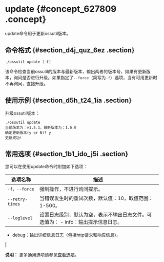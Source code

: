 # update {#concept_627809 .concept}

update命令用于更新ossutil版本。

## 命令格式 {#section_d4j_quz_6ez .section}

``` {#codeblock_ch3_9li_xcu}
./ossutil update [-f]
```

该命令检查当前ossutil的版本与最新版本，输出两者的版本号，如果有更新版本，询问是否进行升级。如果指定了`--force`（简写为`-f`）选项，当有可用更新时不再询问，直接升级。

## 使用示例 {#section_d5h_t24_1ia .section}

升级ossutil版本：

``` {#codeblock_ih4_n80_qa6}
./ossutil update 
当前版本为：v1.5.1，最新版本为：1.6.0
确定更新版本(y or N)? y
更新成功!
```

## 常用选项 {#section_1b1_ido_j5i .section}

您可以在使用update命令时附加如下选项：

|选项名称|描述|
|----|--|
|`-f，--force`|强制操作，不进行询问提示。|
|`--retry-times`|当错误发生时的重试次数，默认值：10，取值范围：1-500。|
|`--loglevel`|设置日志级别，默认为空，表示不输出日志文件。可选值为： -   info：输出提示信息日志。
-   debug：输出详细信息日志（包括http请求和响应信息）。

 |

**说明：** 更多通用选项请参见[查看选项](cn.zh-CN/ossutil多版本文档/查看选项.md#)。

